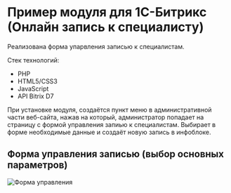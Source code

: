 # Пример модуля для 1С-Битрикс (Онлайн запись к специалисту)

Реализована форма упарвления записью к специалистам.

Стек технологий:

* PHP
* HTML5/CSS3
* JavaScript
* API Bitrix D7

При установке модуля, создаётся пункт меню в административной части веб-сайта, нажав на который, администратор попадает на страницу с формой управления запиью к специалистам. Выбирает в форме необходимые данные и создаёт новую запись в инфоблоке.

## Форма управления записью (выбор основных параметров)
![Форма управления](https://i.ibb.co/nBG4XKN/2.jpg)

